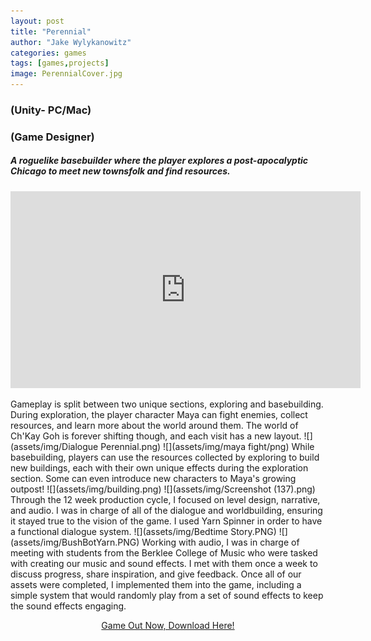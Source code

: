 ```yaml
---
layout: post
title: "Perennial"
author: "Jake Wylykanowitz"
categories: games
tags: [games,projects]
image: PerennialCover.jpg
---
```


### (Unity- PC/Mac)
### (Game Designer)
##### A roguelike basebuilder where the player explores a post-apocalyptic Chicago to meet new townsfolk and find resources.

<p align = "center"><iframe width="560" height="315" src="https://www.youtube.com/embed/EwRKUGWPt04" title="PERENNIAL Trailer" 
frameborder="0" allow="accelerometer; autoplay; clipboard-write; encrypted-media; gyroscope; picture-in-picture; web-share" allowfullscreen></iframe></p>
Gameplay is split between two unique sections, exploring and basebuilding. During exploration, the player character Maya can fight enemies, collect resources, and learn more about the world around them. The world of Ch'Kay Goh is forever shifting though, and each visit has a new layout. 
![](assets/img/Dialogue Perennial.png)
![](assets/img/maya fight/png)
While basebuilding, players can use the resources collected by exploring to build new buildings, each with their own unique effects during the exploration section. Some can even introduce new characters to Maya's growing outpost! 
![](assets/img/building.png)
![](assets/img/Screenshot (137).png)
Through the 12 week production cycle, I focused on level design, narrative, and audio. I was in charge of all of the dialogue and worldbuilding, ensuring it stayed true to the vision of the game. I used Yarn Spinner in order to have a functional dialogue system.
![](assets/img/Bedtime Story.PNG)
![](assets/img/BushBotYarn.PNG)
Working with audio, I was in charge of meeting with students from the Berklee College of Music who were tasked with creating our music and sound effects. I met with them once a week to discuss progress, share inspiration, and give feedback. Once all of our assets were completed, I implemented them into the game, including a simple system that would randomly play from a set of sound effects to keep the sound effects engaging.
<p align = "center"><a href = "https://lsyu.itch.io/perennial">Game Out Now, Download Here!</a></p>

